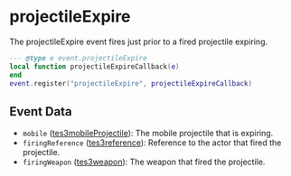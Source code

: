 # projectileExpire

The projectileExpire event fires just prior to a fired projectile expiring.

```lua
--- @type e event.projectileExpire
local function projectileExpireCallback(e)
end
event.register("projectileExpire", projectileExpireCallback)
```

## Event Data

* `mobile` ([tes3mobileProjectile](../../types/tes3mobileProjectile)): The mobile projectile that is expiring.
* `firingReference` ([tes3reference](../../types/tes3reference)): Reference to the actor that fired the projectile.
* `firingWeapon` ([tes3weapon](../../types/tes3weapon)): The weapon that fired the projectile.

